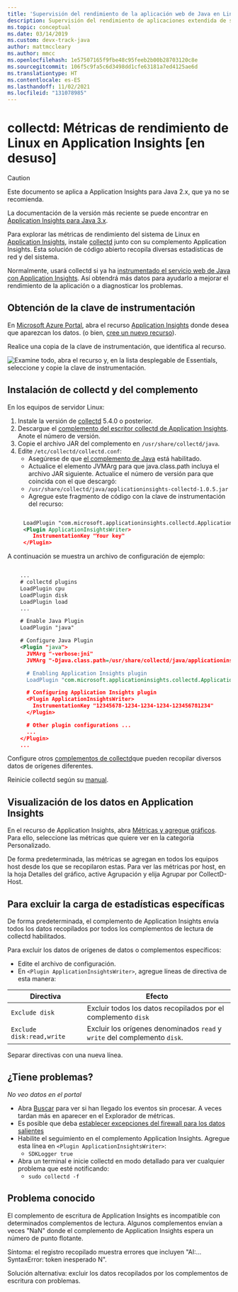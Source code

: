```yaml
---
title: 'Supervisión del rendimiento de la aplicación web de Java en Linux: Azure | Microsoft Docs'
description: Supervisión del rendimiento de aplicaciones extendida de sitios web de Java con el complemento CollectD para Application Insights.
ms.topic: conceptual
ms.date: 03/14/2019
ms.custom: devx-track-java
author: mattmccleary
ms.author: mmcc
ms.openlocfilehash: 1e57507165f9fbe48c95feeb2b00b28703120c8e
ms.sourcegitcommit: 106f5c9fa5c6d3498dd1cfe63181a7ed4125ae6d
ms.translationtype: HT
ms.contentlocale: es-ES
ms.lasthandoff: 11/02/2021
ms.locfileid: "131078985"
---
```

# <a name="collectd-linux-performance-metrics-in-application-insights-deprecated"></a>collectd: Métricas de rendimiento de Linux en Application Insights [en desuso]

> [!CAUTION]
> Este documento se aplica a Application Insights para Java 2.x, que ya no se recomienda.
>
> La documentación de la versión más reciente se puede encontrar en [Application Insights para Java 3.x](./java-in-process-agent.md).

Para explorar las métricas de rendimiento del sistema de Linux en [Application Insights](./app-insights-overview.md), instale [collectd](https://collectd.org/) junto con su complemento Application Insights. Esta solución de código abierto recopila diversas estadísticas de red y del sistema.

Normalmente, usará collectd si ya ha [instrumentado el servicio web de Java con Application Insights][java]. Así obtendrá más datos para ayudarlo a mejorar el rendimiento de la aplicación o a diagnosticar los problemas. 

## <a name="get-your-instrumentation-key"></a>Obtención de la clave de instrumentación
En [Microsoft Azure Portal](https://portal.azure.com), abra el recurso [Application Insights](./app-insights-overview.md) donde desea que aparezcan los datos. (o bien, [cree un nuevo recurso](./create-new-resource.md)).

Realice una copia de la clave de instrumentación, que identifica al recurso.

![Examine todo, abra el recurso y, en la lista desplegable de Essentials, seleccione y copie la clave de instrumentación.](./media/java-collectd/instrumentation-key-001.png)

## <a name="install-collectd-and-the-plug-in"></a>Instalación de collectd y del complemento
En los equipos de servidor Linux:

1. Instale la versión de [collectd](https://collectd.org/) 5.4.0 o posterior.
2. Descargue el [complemento del escritor collectd de Application Insights](https://github.com/microsoft/ApplicationInsights-Java/tree/main/agent/agent-tooling/src/main/java/com/microsoft/applicationinsights/agent/internal). Anote el número de versión.
3. Copie el archivo JAR del complemento en `/usr/share/collectd/java`.
4. Edite `/etc/collectd/collectd.conf`:
   * Asegúrese de que [el complemento de Java](https://collectd.org/wiki/index.php/Plugin:Java) está habilitado.
   * Actualice el elemento JVMArg para que java.class.path incluya el archivo JAR siguiente. Actualice el número de versión para que coincida con el que descargó:
   * `/usr/share/collectd/java/applicationinsights-collectd-1.0.5.jar`
   * Agregue este fragmento de código con la clave de instrumentación del recurso:

```xml

     LoadPlugin "com.microsoft.applicationinsights.collectd.ApplicationInsightsWriter"
     <Plugin ApplicationInsightsWriter>
        InstrumentationKey "Your key"
     </Plugin>
```

A continuación se muestra un archivo de configuración de ejemplo:

```xml

    ...
    # collectd plugins
    LoadPlugin cpu
    LoadPlugin disk
    LoadPlugin load
    ...

    # Enable Java Plugin
    LoadPlugin "java"

    # Configure Java Plugin
    <Plugin "java">
      JVMArg "-verbose:jni"
      JVMArg "-Djava.class.path=/usr/share/collectd/java/applicationinsights-collectd-1.0.5.jar:/usr/share/collectd/java/collectd-api.jar"

      # Enabling Application Insights plugin
      LoadPlugin "com.microsoft.applicationinsights.collectd.ApplicationInsightsWriter"

      # Configuring Application Insights plugin
      <Plugin ApplicationInsightsWriter>
        InstrumentationKey "12345678-1234-1234-1234-123456781234"
      </Plugin>

      # Other plugin configurations ...
      ...
    </Plugin>
    ...
```

Configure otros [complementos de collectd](https://collectd.org/wiki/index.php/Table_of_Plugins)que pueden recopilar diversos datos de orígenes diferentes.

Reinicie collectd según su [manual](https://collectd.org/wiki/index.php/First_steps).

## <a name="view-the-data-in-application-insights"></a>Visualización de los datos en Application Insights
En el recurso de Application Insights, abra [Métricas y agregue gráficos][metrics]. Para ello, seleccione las métricas que quiere ver en la categoría Personalizado.

De forma predeterminada, las métricas se agregan en todos los equipos host desde los que se recopilaron estas. Para ver las métricas por host, en la hoja Detalles del gráfico, active Agrupación y elija Agrupar por CollectD-Host.

## <a name="to-exclude-upload-of-specific-statistics"></a>Para excluir la carga de estadísticas específicas
De forma predeterminada, el complemento de Application Insights envía todos los datos recopilados por todos los complementos de lectura de collectd habilitados. 

Para excluir los datos de orígenes de datos o complementos específicos:

* Edite el archivo de configuración. 
* En `<Plugin ApplicationInsightsWriter>`, agregue líneas de directiva de esta manera:

| Directiva | Efecto |
| --- | --- |
| `Exclude disk` |Excluir todos los datos recopilados por el complemento `disk` |
| `Exclude disk:read,write` |Excluir los orígenes denominados `read` y `write` del complemento `disk`. |

Separar directivas con una nueva línea.

## <a name="problems"></a>¿Tiene problemas?
*No veo datos en el portal*

* Abra [Buscar][diagnostic] para ver si han llegado los eventos sin procesar. A veces tardan más en aparecer en el Explorador de métricas.
* Es posible que deba [establecer excepciones del firewall para los datos salientes](./ip-addresses.md)
* Habilite el seguimiento en el complemento Application Insights. Agregue esta línea en `<Plugin ApplicationInsightsWriter>`:
  * `SDKLogger true`
* Abra un terminal e inicie collectd en modo detallado para ver cualquier problema que esté notificando:
  * `sudo collectd -f`

## <a name="known-issue"></a>Problema conocido

El complemento de escritura de Application Insights es incompatible con determinados complementos de lectura. Algunos complementos envían a veces "NaN" donde el complemento de Application Insights espera un número de punto flotante.

Síntoma: el registro recopilado muestra errores que incluyen "AI:... SyntaxError: token inesperado N".

Solución alternativa: excluir los datos recopilados por los complementos de escritura con problemas. 

<!--Link references-->

[api]: ./api-custom-events-metrics.md
[apiexceptions]: ./api-custom-events-metrics.md#track-exception
[availability]: ./monitor-web-app-availability.md
[diagnostic]: ./diagnostic-search.md
[eclipse]: app-insights-java-eclipse.md
[java]: java-2x-get-started.md
[javalogs]: java-2x-trace-logs.md
[metrics]: ../essentials/metrics-charts.md

